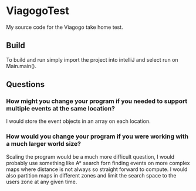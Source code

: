# ViagogoTest
My source code for the Viagogo take home test.

## Build
To build and run simply import the project into intelliJ and select run on Main.main().

## Questions

### How might you change your program if you needed to support multiple events at the same location?  

I would store the event objects in an array on each location.

### How would you change your program if you were working with a much larger world size?

Scaling the program would be a much more difficult question, I would probably use something like A* search forn finding events on
more complex maps where distance is not always so straight forward to compute. I would also partition maps in different zones and
limit the search space to the users zone at any given time. 

